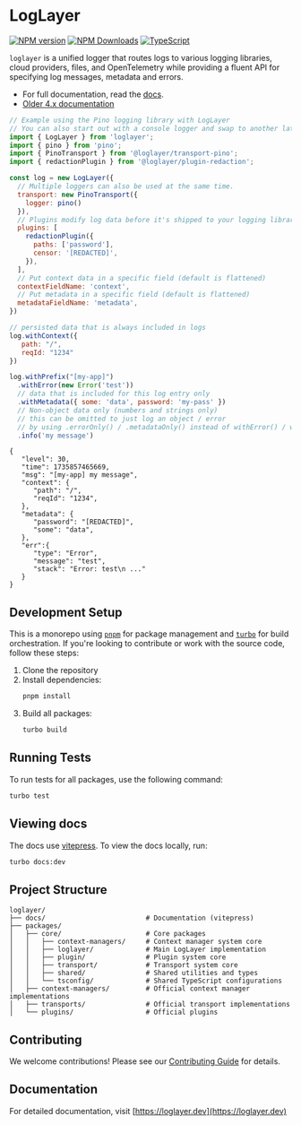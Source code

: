 # LogLayer

[![NPM version](https://img.shields.io/npm/v/loglayer.svg?style=flat-square)](https://www.npmjs.com/package/loglayer)
[![NPM Downloads](https://img.shields.io/npm/dm/loglayer)](https://www.npmjs.com/package/loglayer)
[![TypeScript](https://img.shields.io/badge/%3C%2F%3E-TypeScript-%230074c1.svg)](http://www.typescriptlang.org/)

`loglayer` is a unified logger that routes logs to various logging libraries, cloud providers, files, and OpenTelemetry while providing a fluent API for specifying log messages, metadata and errors.

- For full documentation, read the [docs](https://loglayer.dev).
- [Older 4.x documentation](https://github.com/loglayer/loglayer/tree/4.x)

```javascript
// Example using the Pino logging library with LogLayer
// You can also start out with a console logger and swap to another later!
import { LogLayer } from 'loglayer';
import { pino } from 'pino';
import { PinoTransport } from '@loglayer/transport-pino';
import { redactionPlugin } from '@loglayer/plugin-redaction';

const log = new LogLayer({
  // Multiple loggers can also be used at the same time. 
  transport: new PinoTransport({
    logger: pino()
  }),
  // Plugins modify log data before it's shipped to your logging library.
  plugins: [
    redactionPlugin({
      paths: ['password'],
      censor: '[REDACTED]',
    }),
  ],
  // Put context data in a specific field (default is flattened)
  contextFieldName: 'context',
  // Put metadata in a specific field (default is flattened)
  metadataFieldName: 'metadata',
})

// persisted data that is always included in logs
log.withContext({
   path: "/",
   reqId: "1234"
})

log.withPrefix("[my-app]")
  .withError(new Error('test'))
  // data that is included for this log entry only
  .withMetadata({ some: 'data', password: 'my-pass' })
  // Non-object data only (numbers and strings only)
  // this can be omitted to just log an object / error
  // by using .errorOnly() / .metadataOnly() instead of withError() / withMetadata()
  .info('my message')
```

```json5
{
   "level": 30,
   "time": 1735857465669,
   "msg": "[my-app] my message",
   "context": {
      "path": "/",
      "reqId": "1234",
   },
   "metadata": {
      "password": "[REDACTED]",
      "some": "data",
   },
   "err":{
      "type": "Error",
      "message": "test",
      "stack": "Error: test\n ..."
   }
}
```

## Development Setup

This is a monorepo using [`pnpm`](https://pnpm.io/installation) for package management and [`turbo`](https://turbo.build/repo/docs/getting-started/installation) for build orchestration. 
If you're looking to contribute or work with the source code, follow these steps:

1. Clone the repository
2. Install dependencies:
   ```bash
   pnpm install
   ```
3. Build all packages:
   ```bash
   turbo build
   ```
   
## Running Tests

To run tests for all packages, use the following command:

```bash
turbo test
```

## Viewing docs

The docs use [vitepress](https://vitepress.dev/). To view the docs locally, run:

```bash
turbo docs:dev
```

## Project Structure

```
loglayer/
├── docs/                         # Documentation (vitepress)
├── packages/
│   ├── core/                     # Core packages
│   │   ├── context-managers/     # Context manager system core
│   │   ├── loglayer/             # Main LogLayer implementation
│   │   ├── plugin/               # Plugin system core
│   │   ├── transport/            # Transport system core
│   │   ├── shared/               # Shared utilities and types
│   │   └── tsconfig/             # Shared TypeScript configurations
│   ├── context-managers/         # Official context manager implementations
│   ├── transports/               # Official transport implementations
│   └── plugins/                  # Official plugins
```

## Contributing

We welcome contributions! Please see our [Contributing Guide](CONTRIBUTING.md) for details.

## Documentation

For detailed documentation, visit [https://loglayer.dev](https://loglayer.dev)
